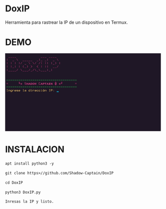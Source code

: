 # DoxIP

Herramienta para rastrear la IP de un dispositivo en Termux.
#  DEMO
![alt text](https://github.com/Shadow-Captain/DoxIP/blob/main/DoxIP.png)

# INSTALACION

`apt install python3 -y`

`git clone https>//github.com/Shadow-Captain/DoxIP`

`cd DoxIP`

`python3 DoxIP.py`

```
Inresas la IP y listo.
```
